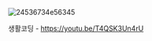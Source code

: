 
![24536734e56345](https://github.com/user-attachments/assets/4516653e-5fae-406a-804f-d016c258648b)


생활코딩 - https://youtu.be/T4QSK3Un4rU

